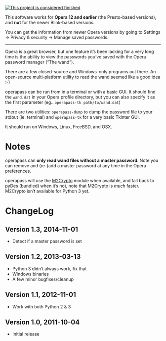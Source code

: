 [![This project is considered finished](https://img.shields.io/badge/Status-finished-green.svg)](https://arp242.net/status/finished)

This software works for **Opera 12 and earlier** (the Presto-based versions),
and **not** for the newer Blink-based versions.

You can get the information from newer Opera versions by going to Settings ->
Privacy & security -> Manage saved passwords.

--------

Opera is a great browser, but one feature it’s been lacking for a very long
time is the ability to view the passwords you’ve saved with the Opera password
manager (“The wand”).

There are a few closed-source and Windows-only programs out there. An
open-source multi-platform utility to read the wand seemed like a good idea :-)

operapass can be run from in a terminal or with a basic GUI. It should find the
`wand.dat` in your Opera profile directory, but you can also specify it as the
first parameter (eg.. `operapass-tk path/to/wand.dat`)

There are two utilities: `operapass-dump` to dump the password file to your
stdout (ie. terminal) and `operapass-tk` for a very basic Tkinter GUI.

It should run on Windows, Linux, FreeBSD, and OSX.

Notes
=====
operapass can **only read wand files without a master password**. Note you can
remove and (re-)add a master password at any time in the Opera preferences.

operapass will use the [M2Crypto][1] module when available, and fall back to pyDes
(bundled) when it’s not, note that M2Crypto is *much* faster. M2Crypto isn’t
available for Python 3 yet.

ChangeLog
=========

Version 1.3, 2014-11-01
-----------------------
- Detect if a master password is set

Version 1.2, 2013-03-13
---------------------
- Python 3 didn’t always work, fix that
- Windows binaries
- A few minor bugfixes/cleanup

Version 1.1, 2012-11-01
---------------------
- Work with both Python 2 & 3

Version 1.0, 2011-10-04
---------------------
- Initial release


[1]: https://pypi.python.org/pypi/M2Crypto
